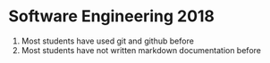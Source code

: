 # Software Engineering 2018
1. Most students have used git and github before
2. Most students have not written markdown documentation before
